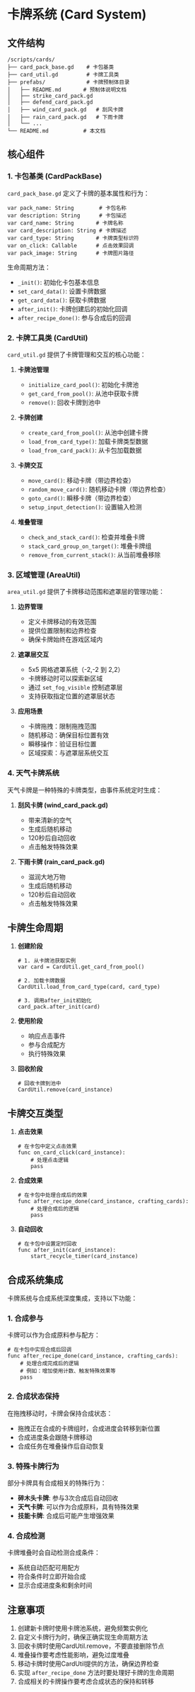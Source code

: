 # 卡牌系统 (Card System)

## 文件结构

```
/scripts/cards/
├── card_pack_base.gd    # 卡包基类
├── card_util.gd         # 卡牌工具类
├── prefabs/             # 卡牌预制体目录
│   ├── README.md       # 预制体说明文档
│   ├── strike_card_pack.gd
│   ├── defend_card_pack.gd
│   ├── wind_card_pack.gd   # 刮风卡牌
│   ├── rain_card_pack.gd   # 下雨卡牌
│   └── ...
└── README.md           # 本文档
```

## 核心组件

### 1. 卡包基类 (CardPackBase)

`card_pack_base.gd` 定义了卡牌的基本属性和行为：

```gdscript
var pack_name: String        # 卡包名称
var description: String      # 卡包描述
var card_name: String       # 卡牌名称
var card_description: String # 卡牌描述
var card_type: String       # 卡牌类型标识符
var on_click: Callable      # 点击效果回调
var pack_image: String      # 卡牌图片路径
```

生命周期方法：
- `_init()`: 初始化卡包基本信息
- `set_card_data()`: 设置卡牌数据
- `get_card_data()`: 获取卡牌数据
- `after_init()`: 卡牌创建后的初始化回调
- `after_recipe_done()`: 参与合成后的回调

### 2. 卡牌工具类 (CardUtil)

`card_util.gd` 提供了卡牌管理和交互的核心功能：

1. **卡牌池管理**
   - `initialize_card_pool()`: 初始化卡牌池
   - `get_card_from_pool()`: 从池中获取卡牌
   - `remove()`: 回收卡牌到池中

2. **卡牌创建**
   - `create_card_from_pool()`: 从池中创建卡牌
   - `load_from_card_type()`: 加载卡牌类型数据
   - `load_from_card_pack()`: 从卡包加载数据

3. **卡牌交互**
   - `move_card()`: 移动卡牌（带边界检查）
   - `random_move_card()`: 随机移动卡牌（带边界检查）
   - `goto_card()`: 瞬移卡牌（带边界检查）
   - `setup_input_detection()`: 设置输入检测

4. **堆叠管理**
   - `check_and_stack_card()`: 检查并堆叠卡牌
   - `stack_card_group_on_target()`: 堆叠卡牌组
   - `remove_from_current_stack()`: 从当前堆叠移除

### 3. 区域管理 (AreaUtil)

`area_util.gd` 提供了卡牌移动范围和遮罩层的管理功能：

1. **边界管理**
   - 定义卡牌移动的有效范围
   - 提供位置限制和边界检查
   - 确保卡牌始终在游戏区域内

2. **遮罩层交互**
   - 5x5 网格遮罩系统（-2,-2 到 2,2）
   - 卡牌移动时可以探索新区域
   - 通过 `set_fog_visible` 控制遮罩层
   - 支持获取指定位置的遮罩层状态

3. **应用场景**
   - 卡牌拖拽：限制拖拽范围
   - 随机移动：确保目标位置有效
   - 瞬移操作：验证目标位置
   - 区域探索：与遮罩层系统交互

### 4. 天气卡牌系统

天气卡牌是一种特殊的卡牌类型，由事件系统定时生成：

1. **刮风卡牌 (wind_card_pack.gd)**
   - 带来清新的空气
   - 生成后随机移动
   - 120秒后自动回收
   - 点击触发特殊效果

2. **下雨卡牌 (rain_card_pack.gd)**
   - 滋润大地万物
   - 生成后随机移动
   - 120秒后自动回收
   - 点击触发特殊效果

## 卡牌生命周期

1. **创建阶段**
   ```gdscript
   # 1. 从卡牌池获取实例
   var card = CardUtil.get_card_from_pool()
   
   # 2. 加载卡牌数据
   CardUtil.load_from_card_type(card, card_type)
   
   # 3. 调用after_init初始化
   card_pack.after_init(card)
   ```

2. **使用阶段**
   - 响应点击事件
   - 参与合成配方
   - 执行特殊效果

3. **回收阶段**
   ```gdscript
   # 回收卡牌到池中
   CardUtil.remove(card_instance)
   ```

## 卡牌交互类型

1. **点击效果**
   ```gdscript
   # 在卡包中定义点击效果
   func on_card_click(card_instance):
       # 处理点击逻辑
       pass
   ```

2. **合成效果**
   ```gdscript
   # 在卡包中处理合成后的效果
   func after_recipe_done(card_instance, crafting_cards):
       # 处理合成后的逻辑
       pass
   ```

3. **自动回收**
   ```gdscript
   # 在卡包中设置定时回收
   func after_init(card_instance):
       start_recycle_timer(card_instance)
   ```

## 合成系统集成

卡牌系统与合成系统深度集成，支持以下功能：

### 1. 合成参与

卡牌可以作为合成原料参与配方：

```gdscript
# 在卡包中实现合成后回调
func after_recipe_done(card_instance, crafting_cards):
    # 处理合成完成后的逻辑
    # 例如：增加使用计数、触发特殊效果等
    pass
```

### 2. 合成状态保持

在拖拽移动时，卡牌会保持合成状态：
- 拖拽正在合成的卡牌组时，合成进度会转移到新位置
- 合成进度条会跟随卡牌移动
- 合成任务在堆叠操作后自动恢复

### 3. 特殊卡牌行为

部分卡牌具有合成相关的特殊行为：
- **碎木头卡牌**: 参与3次合成后自动回收
- **天气卡牌**: 可以作为合成原料，具有特殊效果
- **技能卡牌**: 合成后可能产生增强效果

### 4. 合成检测

卡牌堆叠时会自动检测合成条件：
- 系统自动匹配可用配方
- 符合条件时立即开始合成
- 显示合成进度条和剩余时间

## 注意事项

1. 创建新卡牌时使用卡牌池系统，避免频繁实例化
2. 自定义卡牌行为时，确保正确实现生命周期方法
3. 回收卡牌时使用CardUtil.remove，不要直接删除节点
4. 堆叠操作要考虑性能影响，避免过度堆叠
5. 移动卡牌时使用CardUtil提供的方法，确保边界检查
6. 实现 `after_recipe_done` 方法时要处理好卡牌的生命周期
7. 合成相关的卡牌操作要考虑合成状态的保持和转移